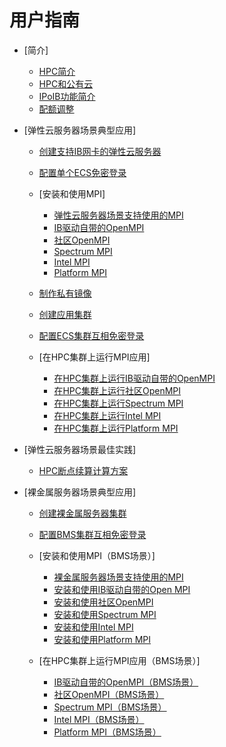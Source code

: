 # 用户指南

-   [简介]
    -   [HPC简介](HPC简介.md)
    -   [HPC和公有云](HPC和公有云.md)
    -   [IPoIB功能简介](IPoIB功能简介.md)
    -   [配额调整](配额调整.md)

-   [弹性云服务器场景典型应用]
    -   [创建支持IB网卡的弹性云服务器](创建支持IB网卡的弹性云服务器.md)
    -   [配置单个ECS免密登录](配置单个ECS免密登录.md)
    -   [安装和使用MPI]
        -   [弹性云服务器场景支持使用的MPI](弹性云服务器场景支持使用的MPI.md)
        -   [IB驱动自带的OpenMPI](IB驱动自带的OpenMPI.md)
        -   [社区OpenMPI](社区OpenMPI.md)
        -   [Spectrum MPI](Spectrum-MPI.md)
        -   [Intel MPI](Intel-MPI.md)
        -   [Platform MPI](Platform-MPI.md)

    -   [制作私有镜像](制作私有镜像.md)
    -   [创建应用集群](创建应用集群.md)
    -   [配置ECS集群互相免密登录](配置ECS集群互相免密登录.md)
    -   [在HPC集群上运行MPI应用]
        -   [在HPC集群上运行IB驱动自带的OpenMPI](在HPC集群上运行IB驱动自带的OpenMPI.md)
        -   [在HPC集群上运行社区OpenMPI](在HPC集群上运行社区OpenMPI.md)
        -   [在HPC集群上运行Spectrum MPI](在HPC集群上运行Spectrum-MPI.md)
        -   [在HPC集群上运行Intel MPI](在HPC集群上运行Intel-MPI.md)
        -   [在HPC集群上运行Platform MPI](在HPC集群上运行Platform-MPI.md)


-   [弹性云服务器场景最佳实践]
    -   [HPC断点续算计算方案](HPC断点续算计算方案.md)

-   [裸金属服务器场景典型应用]
    -   [创建裸金属服务器集群](创建裸金属服务器集群.md)
    -   [配置BMS集群互相免密登录](配置BMS集群互相免密登录.md)
    -   [安装和使用MPI（BMS场景）]
        -   [裸金属服务器场景支持使用的MPI](裸金属服务器场景支持使用的MPI.md)
        -   [安装和使用IB驱动自带的Open MPI](安装和使用IB驱动自带的Open-MPI.md)
        -   [安装和使用社区OpenMPI](安装和使用社区OpenMPI.md)
        -   [安装和使用Spectrum MPI](安装和使用Spectrum-MPI.md)
        -   [安装和使用Intel MPI](安装和使用Intel-MPI.md)
        -   [安装和使用Platform MPI](安装和使用Platform-MPI.md)

    -   [在HPC集群上运行MPI应用（BMS场景）]
        -   [IB驱动自带的OpenMPI（BMS场景）](IB驱动自带的OpenMPI（BMS场景）.md)
        -   [社区OpenMPI（BMS场景）](社区OpenMPI（BMS场景）.md)
        -   [Spectrum MPI（BMS场景）](Spectrum-MPI（BMS场景）.md)
        -   [Intel MPI（BMS场景）](Intel-MPI（BMS场景）.md)
        -   [Platform MPI（BMS场景）](Platform-MPI（BMS场景）.md)



